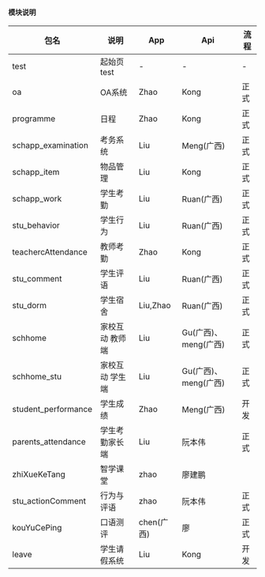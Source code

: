 #### 模块说明
包名|说明|App|Api|流程
-|-|-|-|-
test|起始页test|-|-|-
oa|OA系统|Zhao|Kong|正式
programme|日程|Zhao|Kong|正式
schapp_examination|考务系统|Liu|Meng(广西)|正式
schapp_item|物品管理|Liu|Kong|正式
schapp_work|学生考勤|Liu|Ruan(广西)|正式
stu_behavior|学生行为|Liu|Ruan(广西)|正式
teachercAttendance|教师考勤|Zhao|Kong|正式
stu_comment|学生评语|Liu|Ruan(广西)|正式
stu_dorm|学生宿舍|Liu,Zhao|Ruan(广西)|正式
schhome|家校互动 教师端|Liu|Gu(广西)、meng(广西)|正式 
schhome_stu|家校互动 学生端|Liu|Gu(广西)、meng(广西)|正式
student_performance|学生成绩|Zhao|Meng(广西)|开发 <!-- 有滑动列表切换丢失的解决方法 index.html--> 
parents_attendance|学生考勤家长端|Liu|阮本伟|正式
zhiXueKeTang|智学课堂|zhao|廖建鹏
stu_actionComment|行为与评语|zhao|阮本伟|正式
kouYuCePing|口语测评|chen(广西)|廖|正式
leave|学生请假系统|Liu|Kong|开发
<!-- 
打包说明
1、注释vconsole
2、按需修改mainfest.json 里的版本号
3、修改storageKeyName 文件的以下内容：
	mod.key、注释console打印
 -->
